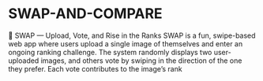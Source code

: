 # SWAP-AND-COMPARE
🔄 SWAP — Upload, Vote, and Rise in the Ranks SWAP is a fun, swipe-based web app where users upload a single image of themselves and enter an ongoing ranking challenge. The system randomly displays two user-uploaded images, and others vote by swiping in the direction of the one they prefer. Each vote contributes to the image’s rank

